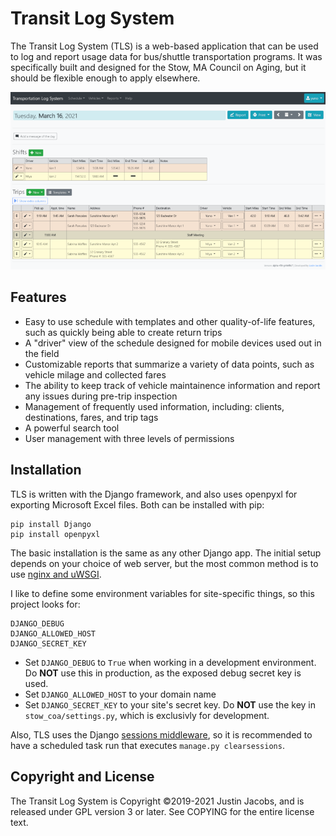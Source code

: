# Transit Log System

The Transit Log System (TLS) is a web-based application that can be used to log and report usage data for bus/shuttle transportation programs. It was specifically built and designed for the Stow, MA Council on Aging, but it should be flexible enough to apply elsewhere.

![Schedule example](screenshot1.png)

## Features

- Easy to use schedule with templates and other quality-of-life features, such as quickly being able to create return trips
- A "driver" view of the schedule designed for mobile devices used out in the field
- Customizable reports that summarize a variety of data points, such as vehicle milage and collected fares
- The ability to keep track of vehicle maintainence information and report any issues during pre-trip inspection
- Management of frequently used information, including: clients, destinations, fares, and trip tags
- A powerful search tool
- User management with three levels of permissions

## Installation

TLS is written with the Django framework, and also uses openpyxl for exporting Microsoft Excel files. Both can be installed with pip:

    pip install Django
    pip install openpyxl

The basic installation is the same as any other Django app. The initial setup depends on your choice of web server, but the most common method is to use [nginx and uWSGI](https://uwsgi-docs.readthedocs.io/en/latest/tutorials/Django_and_nginx.html).

I like to define some environment variables for site-specific things, so this project looks for:

    DJANGO_DEBUG
    DJANGO_ALLOWED_HOST
    DJANGO_SECRET_KEY

- Set `DJANGO_DEBUG` to `True` when working in a development environment. Do **NOT** use this in production, as the exposed debug secret key is used.
- Set `DJANGO_ALLOWED_HOST` to your domain name
- Set `DJANGO_SECRET_KEY` to your site's secret key. Do **NOT** use the key in `stow_coa/settings.py`, which is exclusivly for development.

Also, TLS uses the Django [sessions middleware](https://docs.djangoproject.com/en/3.1/topics/http/sessions/), so it is recommended to have a scheduled task run that executes `manage.py clearsessions`.

## Copyright and License

The Transit Log System is Copyright ©2019-2021 Justin Jacobs, and is released under GPL version 3 or later. See COPYING for the entire license text.

